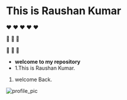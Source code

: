 # This is Raushan Kumar

:heart: :heart: :heart: :heart: :heart:

:green_heart:
:green_heart:
:green_heart:

:purple_heart:
:white_heart:
:yellow_heart:

- **welcome to my repository**
- 1.This is Raushan Kumar.

1. welcome Back.

<!-- <picture>

<source media="(min-width: 650px)" srcset="profile_pic.jpg">

<source media="(min-width: 250px)" srcset="profile_pic.jpg">

<img alt="Raushan Kumar_profile-picture" src="profile_pic.jpg" style="width:auto;">

</picture> -->
![profile_pic](https://github.com/raushan7747/Scratch_C/assets/137276147/b09a1152-4068-4c07-b735-11f2cc015384)

<!-- 1. There's also the whole codes
   - look at also Function A-Z
   - and also much more in C
     - [X] Also, Java is there
       - [x] and, HTML
1. May be something missing
2. Look at the another Repositories

> [! NOTE]
> Highlights information that users should take into account, even when skimming. -->

<!-- > [! IMPORTANT]
> Crucial information necessary for users to succeed.

> [! WARNING]
> Critical content demanding immediate user attention due to potential risks. -->

<!-- Here is a simple footnote[^1].

A footnote can also have multiple lines[^2].

[^1]: My reference.
[^2]: To add line breaks within a footnote, prefix new lines with 2 spaces.
  This is a second line -->
